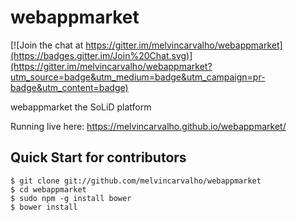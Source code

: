 # webappmarket

[![Join the chat at https://gitter.im/melvincarvalho/webappmarket](https://badges.gitter.im/Join%20Chat.svg)](https://gitter.im/melvincarvalho/webappmarket?utm_source=badge&utm_medium=badge&utm_campaign=pr-badge&utm_content=badge)

webappmarket the SoLiD platform

Running live here: https://melvincarvalho.github.io/webappmarket/

Quick Start for contributors
----------------------------

```
$ git clone git://github.com/melvincarvalho/webappmarket
$ cd webappmarket
$ sudo npm -g install bower
$ bower install
```
